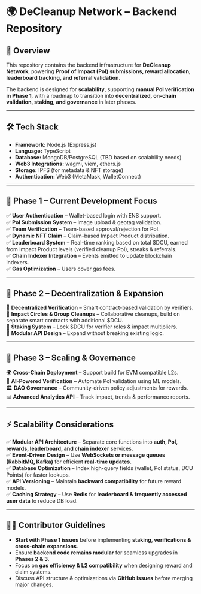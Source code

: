 # 🌍 DeCleanup Network – Backend Repository

## 🔹 Overview  
This repository contains the backend infrastructure for **DeCleanup Network**, powering **Proof of Impact (PoI) submissions, reward allocation, leaderboard tracking, and referral validation**.  

The backend is designed for **scalability**, supporting **manual PoI verification in Phase 1**, with a roadmap to transition into **decentralized, on-chain validation, staking, and governance** in later phases.  

---

## 🛠 Tech Stack  
- **Framework:** Node.js (Express.js)  
- **Language:** TypeScript  
- **Database:** MongoDB/PostgreSQL (TBD based on scalability needs)  
- **Web3 Integrations:** wagmi, viem, ethers.js  
- **Storage:** IPFS (for metadata & NFT storage)  
- **Authentication:** Web3 (MetaMask, WalletConnect)  

---

## 📌 Phase 1 – Current Development Focus 
✅ **User Authentication** – Wallet-based login with ENS support.  
✅ **PoI Submission System** – Image upload & geotag validation.  
✅ **Team Verification** – Team-based approval/rejection for PoI.  
✅ **Dynamic NFT Claim** – Claim-based Impact Product distribution.  
✅ **Leaderboard System** – Real-time ranking based on total $DCU, earned from Impact Product levels (verified cleanup PoI), streaks & referrals.  
✅ **Chain Indexer Integration** – Events emitted to update blockchain indexers.  
✅ **Gas Optimization** – Users cover gas fees. 

---

## 🔄 Phase 2 – Decentralization & Expansion  
🔹 **Decentralized Verification** – Smart contract-based validation by verifiers.  
🔹 **Impact Circles & Group Cleanups** – Collaborative cleanups, build on separate smart contracts with additional $DCU.  
🔹 **Staking System** – Lock $DCU for verifier roles & impact multipliers.  
🔹 **Modular API Design** – Expand without breaking existing logic.  

---

## 🚀 Phase 3 – Scaling & Governance  
🌍 **Cross-Chain Deployment** – Support build for EVM compatible L2s.   
🤖 **AI-Powered Verification** – Automate PoI validation using ML models.  
🏛 **DAO Governance** – Community-driven policy adjustments for rewards.  
📊 **Advanced Analytics API** – Track impact, trends & performance reports.  

---

## ⚡ Scalability Considerations  
✅ **Modular API Architecture** – Separate core functions into **auth, PoI, rewards, leaderboard, and chain indexer** services.  
✅ **Event-Driven Design** – Use **WebSockets or message queues (RabbitMQ, Kafka)** for efficient **real-time updates**.  
✅ **Database Optimization** – Index high-query fields (wallet, PoI status, DCU Points) for faster lookups.  
✅ **API Versioning** – Maintain **backward compatibility** for future reward models.  
✅ **Caching Strategy** – Use **Redis** for **leaderboard & frequently accessed user data** to reduce DB load.  

---

## 👨‍💻 Contributor Guidelines  
- **Start with Phase 1 issues** before implementing **staking, verifications & cross-chain expansions**.  
- Ensure **backend code remains modular** for seamless upgrades in **Phases 2 & 3**.  
- Focus on **gas efficiency & L2 compatibility** when designing reward and claim systems.  
- Discuss API structure & optimizations via **GitHub Issues** before merging major changes.

